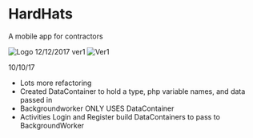 # HardHats
A mobile app for contractors

![Logo](http://i63.tinypic.com/16ifrbn.jpg)
12/12/2017
ver1
![Ver1](http://i68.tinypic.com/28075v6.png)

10/10/17
- Lots more refactoring
- Created DataContainer to hold a type, php variable names, and data passed in
- Backgroundworker ONLY USES DataContainer
- Activities Login and Register build DataContainers to pass to BackgroundWorker
